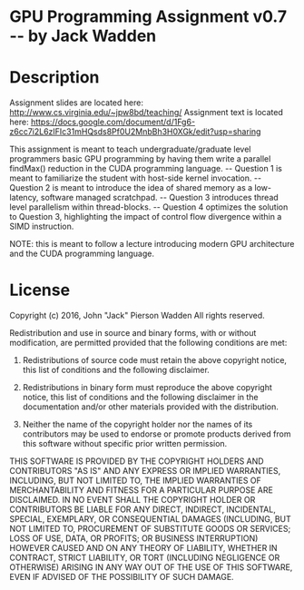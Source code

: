 # GPU Programming Assignment v0.7 -- by Jack Wadden

# Description
Assignment slides are located here: http://www.cs.virginia.edu/~jpw8bd/teaching/
Assignment text is located here: https://docs.google.com/document/d/1Fg6-z6cc7i2L6zIFIc31mHQsds8Pf0U2MnbBh3H0XGk/edit?usp=sharing

This assignment is meant to teach undergraduate/graduate level programmers basic GPU programming by having them write a parallel findMax() reduction in the CUDA programming language. 
-- Question 1 is meant to familiarize the student with host-side kernel invocation. 
-- Question 2 is meant to introduce the idea of shared memory as a low-latency, software managed scratchpad. 
-- Question 3 introduces thread level parallelism within thread-blocks. 
-- Question 4 optimizes the solution to Question 3, highlighting the impact of control flow divergence within a SIMD instruction. 

NOTE: this is meant to follow a lecture introducing modern GPU architecture and the CUDA programming language.

# License
Copyright (c) 2016, John "Jack" Pierson Wadden
All rights reserved.

Redistribution and use in source and binary forms, with or without modification, are permitted provided that the following conditions are met:

1. Redistributions of source code must retain the above copyright notice, this list of conditions and the following disclaimer.

2. Redistributions in binary form must reproduce the above copyright notice, this list of conditions and the following disclaimer in the documentation and/or other materials provided with the distribution.

3. Neither the name of the copyright holder nor the names of its contributors may be used to endorse or promote products derived from this software without specific prior written permission.

THIS SOFTWARE IS PROVIDED BY THE COPYRIGHT HOLDERS AND CONTRIBUTORS "AS IS" AND ANY EXPRESS OR IMPLIED WARRANTIES, INCLUDING, BUT NOT LIMITED TO, THE IMPLIED WARRANTIES OF MERCHANTABILITY AND FITNESS FOR A PARTICULAR PURPOSE ARE DISCLAIMED. IN NO EVENT SHALL THE COPYRIGHT HOLDER OR CONTRIBUTORS BE LIABLE FOR ANY DIRECT, INDIRECT, INCIDENTAL, SPECIAL, EXEMPLARY, OR CONSEQUENTIAL DAMAGES (INCLUDING, BUT NOT LIMITED TO, PROCUREMENT OF SUBSTITUTE GOODS OR SERVICES; LOSS OF USE, DATA, OR PROFITS; OR BUSINESS INTERRUPTION) HOWEVER CAUSED AND ON ANY THEORY OF LIABILITY, WHETHER IN CONTRACT, STRICT LIABILITY, OR TORT (INCLUDING NEGLIGENCE OR OTHERWISE) ARISING IN ANY WAY OUT OF THE USE OF THIS SOFTWARE, EVEN IF ADVISED OF THE POSSIBILITY OF SUCH DAMAGE.
